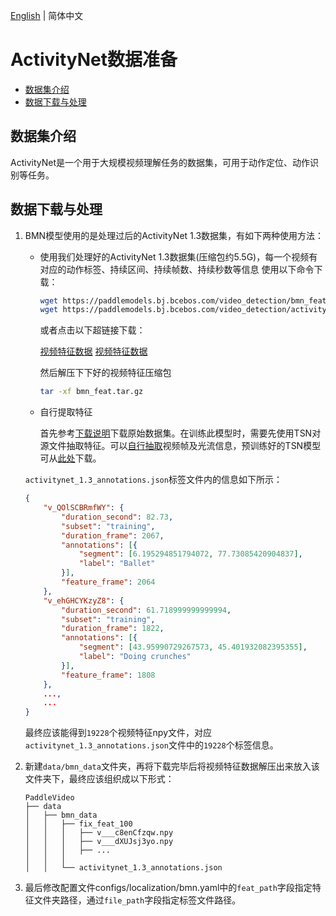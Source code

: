[English](../../en/dataset/ActivityNet.md) | 简体中文

# ActivityNet数据准备

- [数据集介绍](#数据集介绍)
- [数据下载与处理](#数据下载与处理)

## 数据集介绍

ActivityNet是一个用于大规模视频理解任务的数据集，可用于动作定位、动作识别等任务。


## 数据下载与处理
1. BMN模型使用的是处理过后的ActivityNet 1.3数据集，有如下两种使用方法：
    - 使用我们处理好的ActivityNet 1.3数据集(压缩包约5.5G)，每一个视频有对应的动作标签、持续区间、持续帧数、持续秒数等信息
        使用以下命令下载：
        ```bash
        wget https://paddlemodels.bj.bcebos.com/video_detection/bmn_feat.tar.gz  # 下载处理好的视频特征数据
        wget https://paddlemodels.bj.bcebos.com/video_detection/activitynet_1.3_annotations.json  # 下载处理好的标签数据
        ```
        或者点击以下超链接下载：

        [视频特征数据](https://paddlemodels.bj.bcebos.com/video_detection/bmn_feat.tar.gz)
        [视频特征数据](https://paddlemodels.bj.bcebos.com/video_detection/activitynet_1.3_annotations.json)

        然后解压下下好的视频特征压缩包
        ```bash
        tar -xf bmn_feat.tar.gz
        ```

    - 自行提取特征

        首先参考[下载说明](https://github.com/activitynet/ActivityNet/tree/master/Crawler)下载原始数据集。在训练此模型时，需要先使用TSN对源文件抽取特征。可以[自行抽取](https://github.com/yjxiong/temporal-segment-networks)视频帧及光流信息，预训练好的TSN模型可从[此处](https://github.com/yjxiong/anet2016-cuhk)下载。


    `activitynet_1.3_annotations.json`标签文件内的信息如下所示：
    ```json
    {
        "v_QOlSCBRmfWY": {
            "duration_second": 82.73,
            "subset": "training",
            "duration_frame": 2067,
            "annotations": [{
                "segment": [6.195294851794072, 77.73085420904837],
                "label": "Ballet"
            }],
            "feature_frame": 2064
        },
        "v_ehGHCYKzyZ8": {
            "duration_second": 61.718999999999994,
            "subset": "training",
            "duration_frame": 1822,
            "annotations": [{
                "segment": [43.95990729267573, 45.401932082395355],
                "label": "Doing crunches"
            }],
            "feature_frame": 1808
        },
        ...,
        ...
    }
    ```
    最终应该能得到`19228`个视频特征npy文件，对应`activitynet_1.3_annotations.json`文件中的`19228`个标签信息。

2. 新建`data/bmn_data`文件夹，再将下载完毕后将视频特征数据解压出来放入该文件夹下，最终应该组织成以下形式：
    ```
    PaddleVideo
    ├── data
    │   ├── bmn_data
    │   │   ├── fix_feat_100
    │   │   │   ├── v___c8enCfzqw.npy
    │   │   │   ├── v___dXUJsj3yo.npy
    │   │   │   ├── ...
    │   │   │
    │   │   └── activitynet_1.3_annotations.json
    ```

3. 最后修改配置文件configs/localization/bmn.yaml中的`feat_path`字段指定特征文件夹路径，通过`file_path`字段指定标签文件路径。
